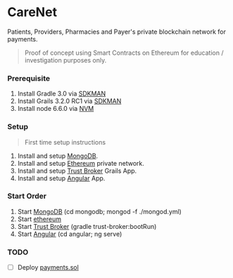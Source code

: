 CareNet
=======
Patients, Providers, Pharmacies and Payer's private blockchain network for payments.
> Proof of concept using Smart Contracts on Ethereum for education / investigation purposes only.


### Prerequisite
1. Install Gradle 3.0 via [SDKMAN](http://sdkman.io/)
2. Install Grails 3.2.0 RC1 via [SDKMAN](http://sdkman.io/)
3. Install node 6.6.0 via [NVM](https://github.com/creationix/nvm)

### Setup 
> First time setup instructions

1. Install and setup [MongoDB](./mongodb/).
2. Install and setup [Ethereum](./ethereum/) private network.
3. Install and setup [Trust Broker](./trust-broker/) Grails App.
4. Install and setup [Angular](./angular/) App.

### Start Order
1. Start [MongoDB](./mongodb/) (cd mongodb; mongod -f ./mongod.yml)
2. Start [ethereum](./ethereum/)
3. Start [Trust Broker](./trust-broker/) (gradle trust-broker:bootRun)
4. Start [Angular](./angular/) (cd angular; ng serve)



### TODO
- [ ] Deploy [payments.sol](./ethereum/contracts/payments.sol)




